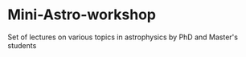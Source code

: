 # Mini-Astro-workshop
Set of lectures on various topics in astrophysics by PhD and Master's students

